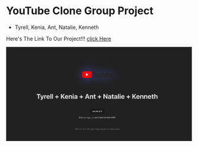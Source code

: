# YouTube Clone Group Project

- Tyrell, Kenia, Ant, Natalie, Kenneth

Here's The Link To Our Project!!! [click Here](https://neon-tanuki-4557cc.netlify.app/)

![The TEAM](./src/assets/the%20team.png)

